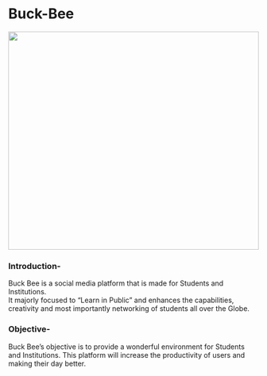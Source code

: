 # Buck-Bee

<img src="assets/BuckBeeofficiallogo.png" width="100%" height="440px">

<h3>Introduction-</h3> 

Buck Bee is a social media platform that is made for Students and Institutions.  
It majorly focused to “Learn in Public” and enhances the capabilities, creativity and most importantly networking of students all over the Globe.


<h3>Objective-</h3> 
 

Buck Bee’s objective is to provide a wonderful environment for Students and Institutions. 
This platform will increase the productivity of users and making their day better.
